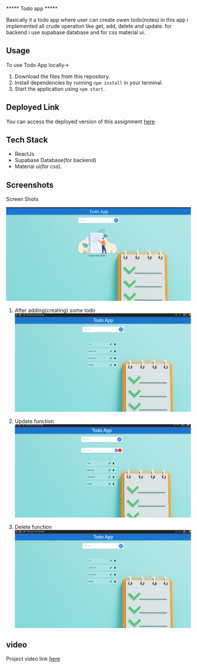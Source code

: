 ***** Todo app *****

Basically it a todo app where user can create owen todo(notes) in this app i implemented all crude operation like get, add, delete and update. 
for backend i use supabase database and for css material ui.

## Usage

To use Todo App locally->

1. Download the files from this repository.
2. Install dependencies by running `npm install` in your terminal.
3. Start the application using `npm start`.


## Deployed Link

You can access the deployed version of this assignment [here](https://todo-green-seven.vercel.app/).

## Tech Stack
- ReactJs
- Supabase Database(for backend)
- Material ui(for css).



## Screenshots

Screen Shots

![Screenshot 1](https://github.com/Chetn11/todo-/blob/main/src/image/ss1.PNG)

1. After adding(creating) some todo
![Screenshot 1](https://github.com/Chetn11/todo-/blob/main/src/image/ss2.PNG)

2. Update function
![Screenshot 1](https://github.com/Chetn11/todo-/blob/main/src/image/ss3.PNG)

3. Delete function
![Screenshot 1](https://github.com/Chetn11/todo-/blob/main/src/image/ss2.PNG)

## video
Project video link [here](https://drive.google.com/file/d/1Hyo8uQIkNJKoQfM8YTlocFGCzuKHDbpL/view?usp=sharing)